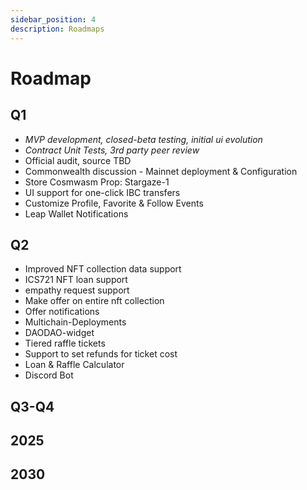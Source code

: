 ```yaml
---
sidebar_position: 4
description: Roadmaps
---
```


# Roadmap

## Q1 
- *MVP development, closed-beta testing, initial ui evolution*
- *Contract Unit Tests, 3rd party peer review*
- Official audit, source TBD
- Commonwealth discussion - Mainnet deployment & Configuration
- Store Cosmwasm Prop: Stargaze-1
- UI support for one-click IBC transfers
- Customize Profile, Favorite & Follow Events
- Leap Wallet Notifications

## Q2
- Improved NFT collection data support
- ICS721 NFT loan support
- empathy request support
- Make offer on entire nft collection
- Offer notifications
- Multichain-Deployments
- DAODAO-widget
- Tiered raffle tickets
- Support to set refunds for ticket cost
- Loan & Raffle Calculator
- Discord Bot

## Q3-Q4

## 2025

## 2030

<!-- ## 3030 :) -->

